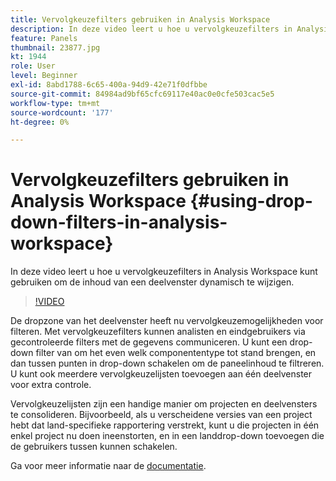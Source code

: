 ```yaml
---
title: Vervolgkeuzefilters gebruiken in Analysis Workspace
description: In deze video leert u hoe u vervolgkeuzefilters in Analysis Workspace kunt gebruiken om de inhoud van een deelvenster dynamisch te wijzigen.
feature: Panels
thumbnail: 23877.jpg
kt: 1944
role: User
level: Beginner
exl-id: 8abd1788-6c65-400a-94d9-42e71f0dfbbe
source-git-commit: 84984ad9bf65cfc69117e40ac0e0cfe503cac5e5
workflow-type: tm+mt
source-wordcount: '177'
ht-degree: 0%

---
```


# Vervolgkeuzefilters gebruiken in Analysis Workspace {#using-drop-down-filters-in-analysis-workspace}

In deze video leert u hoe u vervolgkeuzefilters in Analysis Workspace kunt gebruiken om de inhoud van een deelvenster dynamisch te wijzigen.

>[!VIDEO](https://video.tv.adobe.com/v/23877/?quality=12&learn=on)

De dropzone van het deelvenster heeft nu vervolgkeuzemogelijkheden voor filteren. Met vervolgkeuzefilters kunnen analisten en eindgebruikers via gecontroleerde filters met de gegevens communiceren. U kunt een drop-down filter van om het even welk componententype tot stand brengen, en dan tussen punten in drop-down schakelen om de paneelinhoud te filtreren. U kunt ook meerdere vervolgkeuzelijsten toevoegen aan één deelvenster voor extra controle.

Vervolgkeuzelijsten zijn een handige manier om projecten en deelvensters te consolideren. Bijvoorbeeld, als u verscheidene versies van een project hebt dat land-specifieke rapportering verstrekt, kunt u die projecten in één enkel project nu doen ineenstorten, en in een landdrop-down toevoegen die de gebruikers tussen kunnen schakelen.

Ga voor meer informatie naar de [documentatie](https://experienceleague.adobe.com/docs/analytics/analyze/analysis-workspace/panels/panels.html?lang=en).
